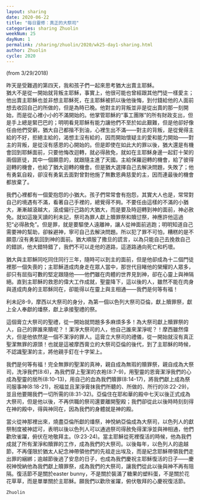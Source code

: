 ```yaml
---
layout: sharing
date: 2020-06-22
title: "每日靈修：真正的大祭司"
categories: sharing Zhuolin
weekNum: 25
dayNum: 1
permalink: /sharing/zhuolin/2020/wk25-day1-sharing.html
author: Zhuolin
cycle: 2020
---
```

(from 3/29/2018)

昨天是受難週的第四天，我和孩子們一起來思考猶大出賣主耶穌。  
猶大不是從一開始就背叛主耶穌，事實上，他很可能也曾經跟其他門徒一樣愛主；他出賣主耶穌也並非想主耶穌死，在主耶穌被抓以後他後悔，到付錢給他的人面前想去收回自己的所做的，但是為時已晚。他對主的背叛並非是從出賣的那一刻開始，而是從心裡小小的不滿開始的。他掌管耶穌的“事工團隊”的所有財政支出，但是手上總是緊巴巴的；明明看見耶穌有能力讓他們不至於如此艱難，但是他卻好像任由他們受窮，猶大自己都揩不到油，心裡生出不滿——對主的背叛，是從覺得主給的不好，拒絕主給的，渴想主沒有給的，因而開始懷疑主的愛和能力開始——對主的背叛，是從沒有感恩的心開始的。但是即使在如此大的罪以後，猶大還是有機會回到耶穌面前，只要他悔改迴轉，就必得赦免，就如在主耶穌身邊一起釘十架的兩個匪徒，其中一個願意的，就跟隨主進了天國。主給保羅迴轉的機會，給了彼得迴轉的機會，也給了猶大迴轉的機會。但是猶大選擇自己去解決問題，失敗了；他有勇氣自殺，卻沒有勇氣去面對曾對他施了無數恩典慈愛的主，因而連最後的機會都放棄了。  

我們心裡都有一個愛抱怨的小猶大。孩子們常常會有抱怨，其實大人也是，常常對自己的境遇有不滿，看著自己手裡的，總覺得不夠。不要任由這樣的不滿的小猶大，漸漸越滾越大，滾成偏行己路的大猶大，而是要及時迴轉到神的面前，神必赦免。就如這幾天讀的利未記，祭司為罪人獻上贖罪祭和贖愆祭，神應許他這過犯“必得赦免”。但是罪，就是要驅使人遠離神，讓人從神面前逃跑；明明知道自己需要神的幫助，卻躲避神，寧可自己去解決問題。所以犯了罪不可怕，糟糕的是不願意/沒有勇氣回到神的面前。猶大順服了撒旦的謊言，以為只能自己去挽救自己的錯誤，他大錯特錯了，我們不可以走他的道路，這道路通向死亡和朽壞。  

猶大與主耶穌同吃同住同行三年，隨時可以到主的面前，但是他卻成為十二個門徒裡那一個失喪的；主耶穌道成肉身走在眾人當中，那世代目睹他的榮耀的人眾多，卻只有屈指可數的堅定跟隨他——他們雖在肉體的世界見到神，卻在心靈上與神隔絕。直到主耶穌的救恩的偉大工作成就，聖靈降下，這以後的人，雖然不能在肉身與道成肉身的主耶穌同在，卻能得以在靈上與主相通——我們是何等有福！  

利未記8-9，摩西以大祭司的身分，為第一個以色列大祭司亞倫，獻上贖罪祭，獻上全人奉獻的燔祭，獻上承接聖禮的祭。  

這個膏立大祭司的聖禮，從一開始就問題多多麻煩多多！為大祭司獻上贖罪祭的人，自己的罪誰來贖呢？！潔淨大祭司的人，他自己誰來潔淨呢？！摩西雖然偉大，但是他依然是一個不潔淨的罪人。這膏立大祭司的禮儀，從一開始就沒有真正聖潔無罪的源頭！也就是這被摩西膏立的大祭司亞倫的後代，到了主耶穌的時候，不認識聖潔的主，將他親手釘在十字架上。  

我們是何等有福！完全無罪的聖潔的真神，親自成為無瑕的贖罪祭，親自成為大祭司，洗淨我們(8:6)，為我們穿上聖潔的衣袍(8:7-9)，用聖靈的恩膏潔淨我們的心成為聖靈的居所(8:10-13)，用自己的血為我們贖罪(8:14-17)，將我們獻上成為祭司服事神(8:18-21)，祝福並且潔淨膏抹我們所聽的、所做的、所行的(8:22-29)，並且他要賜我們一切所需的(8:31-32)。亞倫住在耶和華的殿中七天以後正式成為大祭司，但是他以後，不再供職的祭司還要離開聖殿；我們卻從此以後時時刻刻得在神的殿中，得與神同在，因為我們的身體就是神的殿。  

當火從神那裡出來，燒盡亞倫所獻的燔祭，神悅納亞倫成為大祭司，以色列人的獻祭制度被神認可，表明以後以色列人可以通過祭司得赦免得潔淨並與神相通，他們歡欣雀躍，俯伏在地敬拜主。(9:23-24)。當主耶穌從死裡復活的時候，他為我們成就了所有潔淨和贖罪的工作，成為我們的大祭司。以後每年，以色列人的逾越節，不再僅限於猶太人紀念神帶領他們的先祖走出埃及，而是紀念耶穌帶領我們走出罪的綑綁；逾越節後過了安息的日子，也成為我們慶祝主耶穌復活的日子——慶祝神悅納他為我們獻上贖罪祭，成為我們的大祭司，讓我們從此以後與神不再有阻隔。復活節不是關於easter bunny，不是關於裝滿了糖果的塑料蛋，不是關於花花草草，而是單單關於主耶穌。願我們以歡欣雀躍，俯伏敬拜的心慶祝復活節。  

`Zhuolin`  

